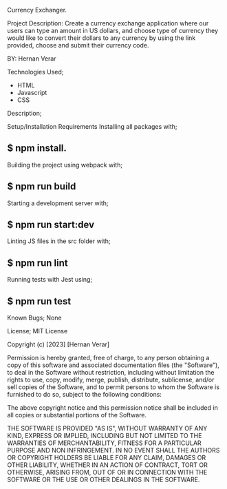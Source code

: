 Currency Exchanger.

Project Description: Create a currency exchange application where our users can type an amount in US dollars, and choose type of currency they would like to convert their dollars to any currency by using the link provided, choose and submit their currency code.

BY: Hernan Verar

Technologies Used;
* HTML
* Javascript
* CSS


Description;

 Setup/Installation Requirements Installing all packages with;
 ## $ npm install.
  Building the project using webpack with; 
 ## $ npm run build 
 Starting a development server with;
 ## $ npm run start:dev
 Linting JS files in the src folder with;
 ## $ npm run lint 
 Running tests with Jest using;
 ## $ npm run test

 Known Bugs;
 None

 License;
 MIT License

Copyright (c) [2023] [Hernan Verar]

Permission is hereby granted, free of charge, to any person obtaining a copy
of this software and associated documentation files (the "Software"), to deal
in the Software without restriction, including without limitation the rights
to use, copy, modify, merge, publish, distribute, sublicense, and/or sell
copies of the Software, and to permit persons to whom the Software is
furnished to do so, subject to the following conditions:

The above copyright notice and this permission notice shall be included in all
copies or substantial portions of the Software.

THE SOFTWARE IS PROVIDED "AS IS", WITHOUT WARRANTY OF ANY KIND, EXPRESS OR
IMPLIED, INCLUDING BUT NOT LIMITED TO THE WARRANTIES OF MERCHANTABILITY,
FITNESS FOR A PARTICULAR PURPOSE AND NON INFRINGEMENT. IN NO EVENT SHALL THE
AUTHORS OR COPYRIGHT HOLDERS BE LIABLE FOR ANY CLAIM, DAMAGES OR OTHER
LIABILITY, WHETHER IN AN ACTION OF CONTRACT, TORT OR OTHERWISE, ARISING FROM,
OUT OF OR IN CONNECTION WITH THE SOFTWARE OR THE USE OR OTHER DEALINGS IN THE
SOFTWARE.